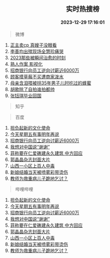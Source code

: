 <div align="center"><h2>实时热搜榜</h2><h4>2023-12-29 17:16:01</h4></div>

> 微博  

1. [正主卖cp 真嫂子没眼看](https://s.weibo.com/weibo?q=%E6%AD%A3%E4%B8%BB%E5%8D%96cp%20%E7%9C%9F%E5%AB%82%E5%AD%90%E6%B2%A1%E7%9C%BC%E7%9C%8B&t=31&band_rank=1&Refer=top)<br />
2. [李善均出殡现场全慧珍痛哭](https://s.weibo.com/weibo?q=%23%E6%9D%8E%E5%96%84%E5%9D%87%E5%87%BA%E6%AE%A1%E7%8E%B0%E5%9C%BA%E5%85%A8%E6%85%A7%E7%8F%8D%E7%97%9B%E5%93%AD%23&t=31&band_rank=2&Refer=top)<br />
3. [2023那些被瞬间治愈的时刻](https://s.weibo.com/weibo?q=%232023%E9%82%A3%E4%BA%9B%E8%A2%AB%E7%9E%AC%E9%97%B4%E6%B2%BB%E6%84%88%E7%9A%84%E6%97%B6%E5%88%BB%23&t=31&band_rank=3&Refer=top)<br />
4. [熟人作案 影视化](https://s.weibo.com/weibo?q=%E7%86%9F%E4%BA%BA%E4%BD%9C%E6%A1%88%20%E5%BD%B1%E8%A7%86%E5%8C%96&t=31&band_rank=4&Refer=top)<br />
5. [招商银行向员工逆向讨薪近6000万](https://s.weibo.com/weibo?q=%23%E6%8B%9B%E5%95%86%E9%93%B6%E8%A1%8C%E5%90%91%E5%91%98%E5%B7%A5%E9%80%86%E5%90%91%E8%AE%A8%E8%96%AA%E8%BF%916000%E4%B8%87%23&t=31&band_rank=5&Refer=top)<br />
6. [顾客摸草莓不买遭商家泼水](https://s.weibo.com/weibo?q=%23%E9%A1%BE%E5%AE%A2%E6%91%B8%E8%8D%89%E8%8E%93%E4%B8%8D%E4%B9%B0%E9%81%AD%E5%95%86%E5%AE%B6%E6%B3%BC%E6%B0%B4%23&t=31&band_rank=6&Refer=top)<br />
7. [母亲含泪喂被拐35年男子儿时吃过的蜂蜜](https://s.weibo.com/weibo?q=%23%E6%AF%8D%E4%BA%B2%E5%90%AB%E6%B3%AA%E5%96%82%E8%A2%AB%E6%8B%9035%E5%B9%B4%E7%94%B7%E5%AD%90%E5%84%BF%E6%97%B6%E5%90%83%E8%BF%87%E7%9A%84%E8%9C%82%E8%9C%9C%23&t=31&band_rank=7&Refer=top)<br />
8. [胡歌除了自拍谁拍都帅](https://s.weibo.com/weibo?q=%E8%83%A1%E6%AD%8C%E9%99%A4%E4%BA%86%E8%87%AA%E6%8B%8D%E8%B0%81%E6%8B%8D%E9%83%BD%E5%B8%85&t=31&band_rank=8&Refer=top)<br />
9. [张钰琪毕业回国](https://s.weibo.com/weibo?q=%23%E5%BC%A0%E9%92%B0%E7%90%AA%E6%AF%95%E4%B8%9A%E5%9B%9E%E5%9B%BD%23&t=31&band_rank=9&Refer=top)<br />

> 知乎  


> 百度  

1. [担负起新的文化使命](https://www.baidu.com/s?wd=%E6%8B%85%E8%B4%9F%E8%B5%B7%E6%96%B0%E7%9A%84%E6%96%87%E5%8C%96%E4%BD%BF%E5%91%BD&sa=fyb_news&rsv_dl=fyb_news)<br />
2. [今天星期五有事明年再说](https://www.baidu.com/s?wd=%E4%BB%8A%E5%A4%A9%E6%98%9F%E6%9C%9F%E4%BA%94%E6%9C%89%E4%BA%8B%E6%98%8E%E5%B9%B4%E5%86%8D%E8%AF%B4&sa=fyb_news&rsv_dl=fyb_news)<br />
3. [招商银行向员工逆向讨薪近6000万](https://www.baidu.com/s?wd=%E6%8B%9B%E5%95%86%E9%93%B6%E8%A1%8C%E5%90%91%E5%91%98%E5%B7%A5%E9%80%86%E5%90%91%E8%AE%A8%E8%96%AA%E8%BF%916000%E4%B8%87&sa=fyb_news&rsv_dl=fyb_news)<br />
4. [我想对中国说“谢谢”](https://www.baidu.com/s?wd=%E6%88%91%E6%83%B3%E5%AF%B9%E4%B8%AD%E5%9B%BD%E8%AF%B4%E2%80%9C%E8%B0%A2%E8%B0%A2%E2%80%9D&sa=fyb_news&rsv_dl=fyb_news)<br />
5. [菲称要在仁爱礁建永久建筑 中方回应](https://www.baidu.com/s?wd=%E8%8F%B2%E7%A7%B0%E8%A6%81%E5%9C%A8%E4%BB%81%E7%88%B1%E7%A4%81%E5%BB%BA%E6%B0%B8%E4%B9%85%E5%BB%BA%E7%AD%91+%E4%B8%AD%E6%96%B9%E5%9B%9E%E5%BA%94&sa=fyb_news&rsv_dl=fyb_news)<br />
6. [郭晶晶杂志封面大片](https://www.baidu.com/s?wd=%E9%83%AD%E6%99%B6%E6%99%B6%E6%9D%82%E5%BF%97%E5%B0%81%E9%9D%A2%E5%A4%A7%E7%89%87&sa=fyb_news&rsv_dl=fyb_news)<br />
7. [山西一小区上百人中毒](https://www.baidu.com/s?wd=%E5%B1%B1%E8%A5%BF%E4%B8%80%E5%B0%8F%E5%8C%BA%E4%B8%8A%E7%99%BE%E4%BA%BA%E4%B8%AD%E6%AF%92&sa=fyb_news&rsv_dl=fyb_news)<br />
8. [新娘结婚当天被喷雾彩带烫伤](https://www.baidu.com/s?wd=%E6%96%B0%E5%A8%98%E7%BB%93%E5%A9%9A%E5%BD%93%E5%A4%A9%E8%A2%AB%E5%96%B7%E9%9B%BE%E5%BD%A9%E5%B8%A6%E7%83%AB%E4%BC%A4&sa=fyb_news&rsv_dl=fyb_news)<br />
9. [教师为救重病儿子跪地乞讨？](https://www.baidu.com/s?wd=%E6%95%99%E5%B8%88%E4%B8%BA%E6%95%91%E9%87%8D%E7%97%85%E5%84%BF%E5%AD%90%E8%B7%AA%E5%9C%B0%E4%B9%9E%E8%AE%A8%EF%BC%9F&sa=fyb_news&rsv_dl=fyb_news)<br />

> 哔哩哔哩  

1. [担负起新的文化使命](https://www.baidu.com/s?wd=%E6%8B%85%E8%B4%9F%E8%B5%B7%E6%96%B0%E7%9A%84%E6%96%87%E5%8C%96%E4%BD%BF%E5%91%BD&sa=fyb_news&rsv_dl=fyb_news)<br />
2. [今天星期五有事明年再说](https://www.baidu.com/s?wd=%E4%BB%8A%E5%A4%A9%E6%98%9F%E6%9C%9F%E4%BA%94%E6%9C%89%E4%BA%8B%E6%98%8E%E5%B9%B4%E5%86%8D%E8%AF%B4&sa=fyb_news&rsv_dl=fyb_news)<br />
3. [招商银行向员工逆向讨薪近6000万](https://www.baidu.com/s?wd=%E6%8B%9B%E5%95%86%E9%93%B6%E8%A1%8C%E5%90%91%E5%91%98%E5%B7%A5%E9%80%86%E5%90%91%E8%AE%A8%E8%96%AA%E8%BF%916000%E4%B8%87&sa=fyb_news&rsv_dl=fyb_news)<br />
4. [我想对中国说“谢谢”](https://www.baidu.com/s?wd=%E6%88%91%E6%83%B3%E5%AF%B9%E4%B8%AD%E5%9B%BD%E8%AF%B4%E2%80%9C%E8%B0%A2%E8%B0%A2%E2%80%9D&sa=fyb_news&rsv_dl=fyb_news)<br />
5. [菲称要在仁爱礁建永久建筑 中方回应](https://www.baidu.com/s?wd=%E8%8F%B2%E7%A7%B0%E8%A6%81%E5%9C%A8%E4%BB%81%E7%88%B1%E7%A4%81%E5%BB%BA%E6%B0%B8%E4%B9%85%E5%BB%BA%E7%AD%91+%E4%B8%AD%E6%96%B9%E5%9B%9E%E5%BA%94&sa=fyb_news&rsv_dl=fyb_news)<br />
6. [郭晶晶杂志封面大片](https://www.baidu.com/s?wd=%E9%83%AD%E6%99%B6%E6%99%B6%E6%9D%82%E5%BF%97%E5%B0%81%E9%9D%A2%E5%A4%A7%E7%89%87&sa=fyb_news&rsv_dl=fyb_news)<br />
7. [山西一小区上百人中毒](https://www.baidu.com/s?wd=%E5%B1%B1%E8%A5%BF%E4%B8%80%E5%B0%8F%E5%8C%BA%E4%B8%8A%E7%99%BE%E4%BA%BA%E4%B8%AD%E6%AF%92&sa=fyb_news&rsv_dl=fyb_news)<br />
8. [新娘结婚当天被喷雾彩带烫伤](https://www.baidu.com/s?wd=%E6%96%B0%E5%A8%98%E7%BB%93%E5%A9%9A%E5%BD%93%E5%A4%A9%E8%A2%AB%E5%96%B7%E9%9B%BE%E5%BD%A9%E5%B8%A6%E7%83%AB%E4%BC%A4&sa=fyb_news&rsv_dl=fyb_news)<br />
9. [教师为救重病儿子跪地乞讨？](https://www.baidu.com/s?wd=%E6%95%99%E5%B8%88%E4%B8%BA%E6%95%91%E9%87%8D%E7%97%85%E5%84%BF%E5%AD%90%E8%B7%AA%E5%9C%B0%E4%B9%9E%E8%AE%A8%EF%BC%9F&sa=fyb_news&rsv_dl=fyb_news)<br />
